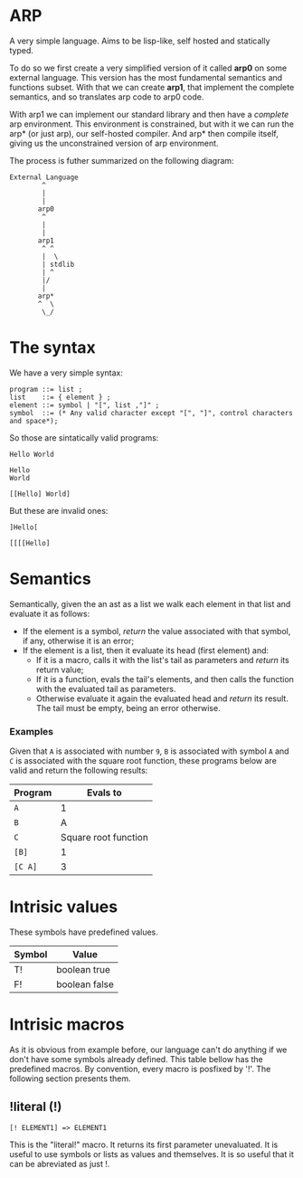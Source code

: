 ARP
===

A very simple language. Aims to be lisp-like, self hosted and statically typed.

To do so we first create a very simplified version of it called **arp0** on some
external language. This version has the most fundamental semantics and functions
subset. With that we can create **arp1**, that implement the complete semantics,
and so translates arp code to arp0 code.

With arp1 we can implement our standard library and then have a *complete* arp
environment. This environment is constrained, but with it we can run the arp*
(or just arp), our self-hosted compiler. And arp* then compile itself,
giving us the unconstrained version of arp environment.

The process is futher summarized on the following diagram:

```
External Language
        ^
        |
        |
       arp0
        ^
        |
        |
       arp1
        ^ ^
        |  \
        | stdlib
        | ^
        |/
        |  
       arp*
       ^  \
        \_/  
```

The syntax
==========

We have a very simple syntax:

```
program ::= list ;
list    ::= { element } ;
element ::= symbol | "[", list ,"]" ;
symbol  ::= (* Any valid character except "[", "]", control characters and space*);
```

So those are sintatically valid programs:

```
Hello World
```

```
Hello
World
```

```
[[Hello] World]
```

But these are invalid ones:

```
]Hello[
```

```
[[[[Hello]
```

Semantics
=========
Semantically, given the an ast as a list we walk each element in that list and
evaluate it as follows:

- If the element is a symbol, *return* the value associated with that
  symbol, if any, otherwise it is an error;
- If the element is a list, then it evaluate its head (first element) and:
    - If it is a macro, calls it with the list's tail as parameters and *return*
      its return value;
    - If it is a function, evals the tail's elements, and then calls the
      function with the evaluated tail as parameters.
    - Otherwise evaluate it again the evaluated head and *return* its result. The
      tail must be empty, being an error otherwise.

### Examples

Given that `A` is associated with number `9`, `B` is
associated with symbol `A` and `C` is associated with the square root function,
these programs below are valid and return the following results:

Program | Evals to
------- | --------------------
 `A`    | 1
 `B`    | A
 `C`    | Square root function
 `[B]`  | 1
 `[C A]`| 3

Intrisic values
===============

These symbols have predefined values.

Symbol  | Value
------- | ----------------
 T!     | boolean true
 F!     | boolean false

Intrisic macros
===============

As it is obvious from example before, our language can't do anything if we don't
have some symbols already defined. This table bellow has the predefined macros.
By convention, every macro is posfixed by '!'. The following section presents
them.

!literal (!)
------------

    [! ELEMENT1] => ELEMENT1

This is the "literal!" macro. It returns its first parameter unevaluated.
It is useful to use symbols or lists as values and themselves.
It is so useful that it can be abreviated as just !.
